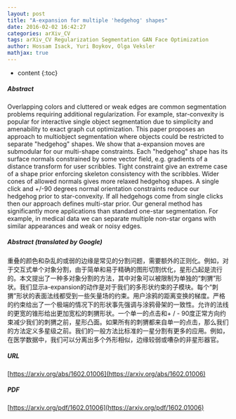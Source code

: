```yaml
---
layout: post
title: "A-expansion for multiple 'hedgehog' shapes"
date: 2016-02-02 16:42:27
categories: arXiv_CV
tags: arXiv_CV Regularization Segmentation GAN Face Optimization
author: Hossam Isack, Yuri Boykov, Olga Veksler
mathjax: true
---
```


* content
{:toc}

##### Abstract
Overlapping colors and cluttered or weak edges are common segmentation problems requiring additional regularization. For example, star-convexity is popular for interactive single object segmentation due to simplicity and amenability to exact graph cut optimization. This paper proposes an approach to multiobject segmentation where objects could be restricted to separate "hedgehog" shapes. We show that a-expansion moves are submodular for our multi-shape constraints. Each "hedgehog" shape has its surface normals constrained by some vector field, e.g. gradients of a distance transform for user scribbles. Tight constraint give an extreme case of a shape prior enforcing skeleton consistency with the scribbles. Wider cones of allowed normals gives more relaxed hedgehog shapes. A single click and +/-90 degrees normal orientation constraints reduce our hedgehog prior to star-convexity. If all hedgehogs come from single clicks then our approach defines multi-star prior. Our general method has significantly more applications than standard one-star segmentation. For example, in medical data we can separate multiple non-star organs with similar appearances and weak or noisy edges.

##### Abstract (translated by Google)
重叠的颜色和杂乱的或弱的边缘是常见的分割问题，需要额外的正则化。例如，对于交互式单个对象分割，由于简单和易于精确的图形切割优化，星形凸起是流行的。本文提出了一种多对象分割的方法，其中对象可以被限制为单独的“刺猬”形状。我们显示a-expansion的动作是对于我们的多形状约束的子模块。每个“刺猬”形状的表面法线都受到一些矢量场的约束。用户涂鸦的距离变换的梯度。严格的约束给出了一个极端的情况下的形状事先强调与涂鸦骨架的一致性。允许的法线的更宽的锥形给出更加宽松的刺猬形状。一个单一的点击和+ /  -  90度正常方向约束减少我们的刺猬之前，星形凸面。如果所有的刺猬都来自单一的点击，那么我们的方法定义多星级之前。我们的一般方法比标准的一星分割有更多的应用。例如，在医学数据中，我们可以分离出多个外形相似，边缘较弱或嘈杂的非星形器官。

##### URL
[https://arxiv.org/abs/1602.01006](https://arxiv.org/abs/1602.01006)

##### PDF
[https://arxiv.org/pdf/1602.01006](https://arxiv.org/pdf/1602.01006)

